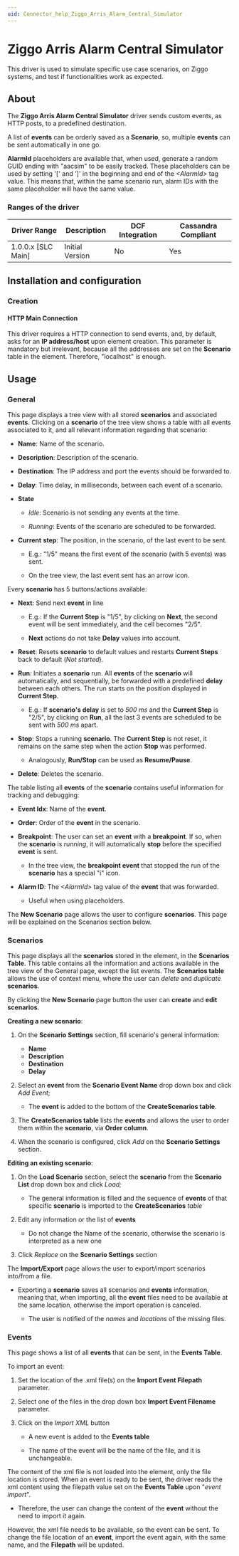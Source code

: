 ```yaml
---
uid: Connector_help_Ziggo_Arris_Alarm_Central_Simulator
---
```


# Ziggo Arris Alarm Central Simulator

This driver is used to simulate specific use case scenarios, on Ziggo systems, and test if functionalities work as expected.

## About

The **Ziggo Arris Alarm Central Simulator** driver sends custom events, as HTTP posts, to a predefined destination.

A list of **events** can be orderly saved as a **Scenario**, so, multiple **events** can be sent automatically in one go.

**AlarmId** placeholders are available that, when used, generate a random GUID ending with "aacsim" to be easily tracked. These placeholders can be used by setting '\[' and '\]' in the beginning and end of the *\<AlarmId\>* tag value. This means that, within the same scenario run, alarm IDs with the same placeholder will have the same value.

### Ranges of the driver

| **Driver Range**     | **Description** | **DCF Integration** | **Cassandra Compliant** |
|----------------------|-----------------|---------------------|-------------------------|
| 1.0.0.x \[SLC Main\] | Initial Version | No                  | Yes                     |

## Installation and configuration

### Creation

#### HTTP Main Connection

This driver requires a HTTP connection to send events, and, by default, asks for an **IP address/host** upon element creation. This parameter is mandatory but irrelevant, because all the addresses are set on the **Scenario** table in the element. Therefore, "localhost" is enough.

## Usage

### General

This page displays a tree view with all stored **scenarios** and associated **events**. Clicking on a **scenario** of the tree view shows a table with all events associated to it, and all relevant information regarding that scenario:

- **Name**: Name of the scenario.

- **Description**: Description of the scenario.

- **Destination**: The IP address and port the events should be forwarded to.

- **Delay**: Time delay, in milliseconds, between each event of a scenario.

- **State**

  - *Idle*: Scenario is not sending any events at the time.

  - *Running*: Events of the scenario are scheduled to be forwarded.

- **Current** **step**: The position, in the scenario, of the last event to be sent.

  - E.g.: "1/5" means the first event of the scenario (with 5 events) was sent.

  - On the tree view, the last event sent has an arrow icon.

Every **scenario** has 5 buttons/actions available:

- **Next**: Send next **event** in line

  - E.g.: If the **Current Step** is "1/5", by clicking on **Next**, the second event will be sent immediately, and the cell becomes "2/5".

  - **Next** actions do not take **Delay** values into account.

- **Reset**: Resets **scenario** to default values and restarts **Current Steps** back to default (*Not started*).

- **Run**: Initiates a **scenario** run. All **events** of the **scenario** will automatically, and sequentially, be forwarded with a predefined **delay** between each others. The run starts on the position displayed in **Current Step**.

  - E.g.: If **scenario's delay** is set to *500 ms* and the **Current Step** is "2/5", by clicking on **Run**, all the last 3 events are scheduled to be sent with *500 ms* apart.

- **Stop**: Stops a running **scenario**. The **Current Step** is not reset, it remains on the same step when the action **Stop** was performed.

  - Analogously, **Run/Stop** can be used as **Resume/Pause**.

- **Delete**: Deletes the scenario.

The table listing all **events** of the **scenario** contains useful information for tracking and debugging:

- **Event Idx**: Name of the **event**.

- **Order**: Order of the **event** in the scenario.

- **Breakpoint**: The user can set an **event** with a **breakpoint**. If so, when the **scenario** is *running*, it will automatically **stop** before the specified **event** is sent.

  - In the tree view, the **breakpoint event** that stopped the run of the **scenario** has a special "i" icon.

- **Alarm ID**: The *\<AlarmId\>* tag value of the **event** that was forwarded.

  - Useful when using placeholders.

The **New Scenario** page allows the user to configure **scenarios**. This page will be explained on the Scenarios section below.

### Scenarios

This page displays all the **scenarios** stored in the element, in the **Scenarios Table**. This table contains all the information and actions available in the tree view of the General page, except the list events. The **Scenarios table** allows the use of context menu, where the user can *delete* and *duplicate* **scenarios**.

By clicking the **New Scenario** page button the user can **create** and **edit** **scenarios**.

**Creating a new scenario**:

1. On the **Scenario Settings** section, fill scenario's general information:

   - **Name**
   - **Description**
   - **Destination**
   - **Delay**

1. Select an **event** from the **Scenario Event Name** drop down box and click *Add Event*;

   - The **event** is added to the bottom of the **CreateScenarios table**.

1. The **CreateScenarios table** lists the **events** and allows the user to order them within the **scenario**, via **Order column**.

1. When the scenario is configured, click *Add* on the **Scenario Settings** section.

**Editing an existing scenario**:

1. On the **Load Scenario** section, select the **scenario** from the **Scenario List** drop down box and click *Load;*

   - The general information is filled and the sequence of **events** of that specific **scenario** is imported to the **CreateScenarios** *table*

1. Edit any information or the list of **events**

   - Do not change the Name of the scenario, otherwise the scenario is interpreted as a new one

1. Click *Replace* on the **Scenario Settings** section

The **Import/Export** page allows the user to export/import scenarios into/from a file.

- Exporting a **scenario** saves all scenarios and **events** information, meaning that, when importing, all the **event** files need to be available at the same location, otherwise the import operation is canceled.

  - The user is notified of the *names* and *locations* of the missing files.

### Events

This page shows a list of all **events** that can be sent, in the **Events Table**.

To import an event:

1. Set the location of the .xml file(s) on the **Import Event Filepath** parameter.

1. Select one of the files in the drop down box **Import Event Filename** parameter.

1. Click on the *Import XML* button

   - A new event is added to the **Events table**

   - The name of the event will be the name of the file, and it is unchangeable.

The content of the xml file is not loaded into the element, only the file location is stored. When an event is ready to be sent, the driver reads the xml content using the filepath value set on the **Events Table** upon "*event import*".

- Therefore, the user can change the content of the **event** without the need to import it again.

However, the xml file needs to be available, so the event can be sent. To change the file location of an **event**, import the event again, with the same name, and the **Filepath** will be updated.
